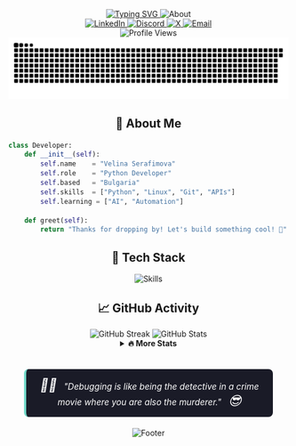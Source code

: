 <div align="center">
<!-- Add animated typing effects, emoji, and better typography -->
<a href="https://git.io/typing-svg" align="center">
  <img
    src="https://readme-typing-svg.demolab.com/?font=Fira%20Code&weight=600&size=35&duration=4000&pause=500&color=7AA2F7&center=true&width=600&lines=Hi%20there%21%20%F0%9F%91%8B;I%27m%20Velina%20Serafimova;Welcome%20to%20my%20Profile%20%F0%9F%9A%80"
    alt="Typing SVG"
  />
</a>

<!-- Custom coded banner with gradient and icons -->
<img src="https://readme-typing-svg.demolab.com?font=Fira+Code&size=24&duration=1000&pause=500&color=73DACA&center=true&vCenter=true&multiline=true&width=600&height=125&lines=Python+Developer+%F0%9F%90%8D;Linux+Enthusiast+%F0%9F%90%A7;Tech+Explorer+%E2%AD%90" alt="About" />
<div>
  <a href="https://www.linkedin.com/in/velina-serafimova-217095116" target="_blank">
    <img src="https://img.shields.io/badge/LinkedIn-0077B5?style=for-the-badge&logo=linkedin&logoColor=white" alt="LinkedIn"/>
  </a>
  <a href="https://discordapp.com/users/781635723316953138" target="_blank">
    <img src="https://img.shields.io/badge/Discord-5865F2?style=for-the-badge&logo=discord&logoColor=white" alt="Discord"/>
  </a>
  <a href="https://x.com/vivitoa3" target="_blank">
    <img src="https://img.shields.io/badge/X-000000?style=for-the-badge&logo=x&logoColor=white" alt="X"/>
  </a>
  <a href="mailto:vivi.serafimova@gmail.com">
    <img src="https://img.shields.io/badge/Gmail-D14836?style=for-the-badge&logo=gmail&logoColor=white" alt="Email"/>
  </a>
  <br>
  <img src="https://komarev.com/ghpvc/?username=vivitoa&style=for-the-badge&color=7aa2f7&base=73891" alt="Profile Views" />
</div>
<!-- Snake animation -->
<img src="https://github.com/vivitoa/vivitoa/blob/main/github-contribution-grid-snake-dark.svg" alt="Snake animation" />

</div>

<div align="center">
  
## 💫 About Me
</div>

```python
class Developer:
    def __init__(self):
        self.name    = "Velina Serafimova"
        self.role    = "Python Developer"
        self.based   = "Bulgaria"
        self.skills  = ["Python", "Linux", "Git", "APIs"]
        self.learning = ["AI", "Automation"]
    
    def greet(self):
        return "Thanks for dropping by! Let's build something cool! 👋"
```

<div align="center">

## 🚀 Tech Stack
<img src="https://skillicons.dev/icons?i=python,postgresql,pycharm,vscode,linux,windows,bash,git,github,postman,html,css" alt="Skills" />

## 📈 GitHub Activity
<img src="https://github-readme-streak-stats.herokuapp.com/?user=vivitoa&theme=tokyonight&hide_border=true&background=1a1b27&stroke=7aa2f7&ring=73daca&fire=ff9e64&currStreakNum=7aa2f7&sideNums=7aa2f7&currStreakLabel=7aa2f7&sideLabels=7aa2f7&dates=a9b1d6" alt="GitHub Streak"/>
<!-- Stats card -->
<img src="https://github-readme-stats.vercel.app/api?username=vivitoa&theme=tokyonight&hide_border=true&include_all_commits=true" alt="GitHub Stats" />
<details>
<summary><b>🔥 More Stats</b></summary>
<br>
<img src="https://github-readme-stats.vercel.app/api/top-langs/?username=vivitoa&theme=tokyonight&hide_border=true&include_all_commits=true&count_private=true&layout=compact&bg_color=1a1b27&title_color=7aa2f7&text_color=ffffff" alt="Top Languages"/>
<br><br>
<img src="https://github-contributor-stats.vercel.app/api?username=vivitoa&limit=5&theme=tokyonight&hide_border=true&combine_all_yearly_contributions=true&bg_color=1a1b27" alt="Top Contributed Repos"/>
</details>

<br>
<div align="center"> <blockquote style="background-color:#1a1b27; border-left: 4px solid #73daca; padding: 15px 20px; margin: 20px auto; border-radius: 8px; max-width: 80%; color: #ffffff; font-style: italic; font-size: 1.1em;"> <span style="font-size:1.5em; margin-right: 8px;">🕵️‍♀️</span> "Debugging is like being the detective in a crime movie where you are also the murderer." <span style="font-size:1.5em; margin-left: 8px;">😎</span> </blockquote> </div>

![Footer](https://capsule-render.vercel.app/api?type=waving&color=1a1b27&height=100&section=footer)

</div>
